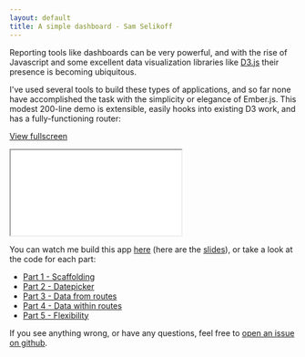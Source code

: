 ```yaml
---
layout: default
title: A simple dashboard - Sam Selikoff
---
```


Reporting tools like dashboards can be very powerful, and with the rise of Javascript and some excellent data visualization libraries like [D3.js](http://www.d3js.org) their presence is becoming ubiquitous.

I've used several tools to build these types of applications, and so far none have accomplished the task with the simplicity or elegance of Ember.js. This modest 200-line demo is extensible, easily hooks into existing D3 work, and has a fully-functioning router:

[View fullscreen](/projects/d3-ember-simple-dashboard/part5-flexibility.html)

<iframe src="/projects/d3-ember-simple-dashboard/part5-flexibility.html"> </iframe>

You can watch me build this app [here](http://www.youtube.com/watch?v=gz7Jy2abm10) (here are the [slides](http://slid.es/samselikoff/ember-and-d3)), or take a look at the code for each part:

 - [Part 1 - Scaffolding](/projects/d3-ember-simple-dashboard/part1-scaffolding.html)
 - [Part 2 - Datepicker](/projects/d3-ember-simple-dashboard/part2-datepicker.html)
 - [Part 3 - Data from routes](/projects/d3-ember-simple-dashboard/part3-data-from-routes.html)
 - [Part 4 - Data within routes](/projects/d3-ember-simple-dashboard/part4-data-within-routes.html)
 - [Part 5 - Flexibility](/projects/d3-ember-simple-dashboard/part5-flexibility.html)

 If you see anything wrong, or have any questions, feel free to [open an issue on github](https://github.com/samselikoff/talks).